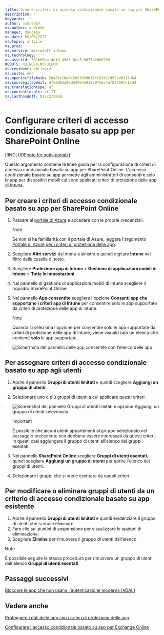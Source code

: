 ```yaml
---
title: Creare criteri di accesso condizionale basato su app per SharePoint Online
description: ''
keywords: ''
author: andredm7
ms.author: andredm
manager: dougeby
ms.date: 05/03/2017
ms.topic: article
ms.prod: ''
ms.service: microsoft-intune
ms.technology: ''
ms.assetid: 531b09bb-ddfd-498f-8ee3-6675d2466208
ROBOTS: NOINDEX,NOFOLLOW
ms.reviewer: chrisgre
ms.suite: ems
ms.openlocfilehash: 5848fc18e0c288f8806f1fc93427d96c48317d64
ms.sourcegitcommit: df60d03a0ed54964e91879f56c4ef0a7507c17d4
ms.translationtype: HT
ms.contentlocale: it-IT
ms.lasthandoff: 03/22/2018
---
```

# <a name="set-up-app-based-conditional-access-ca-policies-for-sharepoint-online"></a>Configurare criteri di accesso condizionale basato su app per SharePoint Online

[!INCLUDE[note for both-portals](../includes/note-for-both-portals.md)]

Questo argomento contiene le linee guida per la configurazione di criteri di accesso condizionale basato su app per SharePoint Online. L'accesso condizionale basato su app permette agli amministratori di consentire solo le app per dispositivi mobili cui sono applicati criteri di protezione delle app di Intune.

## <a name="to-create-the-app-based-ca-policy-for-sharepoint-online"></a>Per creare i criteri di accesso condizionale basato su app per SharePoint Online

1. Passare al [portale di Azure](https://portal.azure.com) e accedere con le proprie credenziali.

    > [!NOTE]
    > Se non si ha familiarità con il portale di Azure, leggere l'argomento [Portale di Azure per i criteri di protezione delle app](azure-portal-for-microsoft-intune-mam-policies.md).

2. Scegliere **Altri servizi** dal menu a sinistra e quindi digitare **Intune** nel filtro della casella di testo.

3. Scegliere **Protezione app di Intune** > **Gestione di applicazioni mobili di Intune** > **Tutte le impostazioni**.

4. Nel pannello di gestione di applicazioni mobili di Intune scegliere il riquadro SharePoint Online.

5. Nel pannello **App consentite** scegliere l'opzione **Consenti app che supportano i criteri app di Intune** per consentire solo le app supportate da criteri di protezione delle app di Intune.

    > [!NOTE] 
    > Quando si seleziona l'opzione per consentire solo le app supportate dai criteri di protezione delle app di Intune, viene visualizzato un elenco che contiene **solo** le app supportate.

    ![Schermata del pannello delle app consentite con l'elenco delle app](../media/mam-ca-spo-allowed-apps.png)

## <a name="to-assign-app-based-ca-policies-to-your-users"></a>Per assegnare criteri di accesso condizionale basato su app agli utenti

1. Aprire il pannello **Gruppi di utenti limitati** e quindi scegliere **Aggiungi un gruppo di utenti**.

2. Selezionare uno o più gruppi di utenti a cui applicare questi criteri.

    ![Screenshot del pannello Gruppi di utenti limitati e opzione Aggiungi un gruppo di utenti selezionata](../media/mam-ca-spo-restricted-groups.png)

    > [!IMPORTANT] 
    > È possibile che alcuni utenti appartenenti al gruppo selezionato nel passaggio precedente non debbano essere interessati da questi criteri. In questi casi aggiungere il gruppo di utenti all'elenco dei gruppi esentati. 

3. Nel pannello **SharePoint Online** scegliere **Gruppi di utenti esentati**, quindi scegliere **Aggiungi un gruppo di utenti** per aprire l'elenco dei gruppi di utenti.

4. Selezionare i gruppi che si vuole esentare da questi criteri.  

## <a name="to-modify-or-delete-user-groups-from-an-existing-app-based-ca-policy"></a>Per modificare o eliminare gruppi di utenti da un criterio di accesso condizionale basato su app esistente

1. Aprire il pannello **Gruppi di utenti limitati** e quindi evidenziare il gruppo di utenti che si vuole eliminare.
2. Fare clic sui puntini di sospensione per visualizzare le opzioni di eliminazione.
3. Scegliere **Elimina** per rimuovere il gruppo di utenti dall'elenco.

> [!NOTE] 
> È possibile seguire la stessa procedura per rimuovere un gruppo di utenti dall'elenco **Gruppi di utenti esentati**.

## <a name="next-steps"></a>Passaggi successivi

[Bloccare le app che non usano l'autenticazione moderna (ADAL)](block-apps-with-no-modern-authentication.md)

## <a name="see-also"></a>Vedere anche

[Proteggere i dati delle app con i criteri di protezione delle app](protect-app-data-using-mobile-app-management-policies-with-microsoft-intune.md)

[Configurare l'accesso condizionale basato su app per Exchange Online](mam-ca-for-exchange-online.md)

